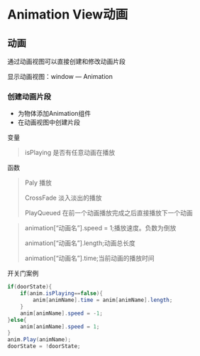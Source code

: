 # Animation View动画

## 动画

通过动画视图可以直接创建和修改动画片段

显示动画视图：window — Animation

### 创建动画片段

- 为物体添加Animation组件
- 在动画视图中创建片段

变量

> isPlaying 是否有任意动画在播放
> 

函数

> Paly 播放
> 
> 
> CrossFade 淡入淡出的播放
> 
> PlayQueued 在前一个动画播放完成之后直接播放下一个动画
> 

> animation[“动画名”].speed = 1;播放速度。负数为倒放
> 
> 
> animation[“动画名”].length;动画总长度
> 
> animation[“动画名”].time;当前动画的播放时间
> 

开关门案例

```C#
if(doorState){   
    if(anim.isPlaying==false){    
        anim[animName].time = anim[animName].length;  
    }    
    anim[animName].speed = -1;
}else{  
    anim[animName].speed = 1;
}
anim.Play(animName);
doorState = !doorState;
```
